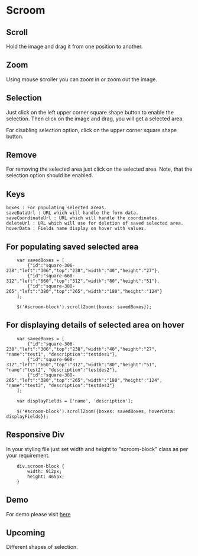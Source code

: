 # Scroom

## Scroll

Hold the image and drag it from one position to another.

## Zoom

Using mouse scroller you can zoom in or zoom out the image.

## Selection

Just click on the left upper corner square shape button to enable the selection. Then click on the image and drag, you will get a selected area.

For disabling selection option, click on the upper corner square shape button.

## Remove

For removing the selected area just click on the selected area. Note, that the selection option should be enabled.

## Keys

``` 
boxes : For populating selected areas.
saveDataUrl : URL which will handle the form data.
saveCoordinateUrl : URL which will handle the coordinates.
deleteUrl : URL which will use for deletion of saved selected area.
hoverData : Fields name display on hover with values. 
```

## For populating saved selected area

```
    var savedBoxes = [
        {"id":"square-306-238","left":"306","top":"238","width":"40","height":"27"},
        {"id":"square-660-312","left":"660","top":"312","width":"80","height":"51"},
        {"id":"square-380-265","left":"380","top":"265","width":"180","height":"124"}
    ];
    
    $('#scroom-block').scrollZoom({boxes: savedBoxes});
```

## For displaying details of selected area on hover

```
    var savedBoxes = [
        {"id":"square-306-238","left":"306","top":"238","width":"40","height":"27", "name":"test1", "description":"testdes1"},
        {"id":"square-660-312","left":"660","top":"312","width":"80","height":"51", "name":"test2", "description":"testdes2"},
        {"id":"square-380-265","left":"380","top":"265","width":"180","height":"124", "name":"test3", "description":"testdes3"}
    ];

    var displayFields = ['name', 'description'];
    
    $('#scroom-block').scrollZoom({boxes: savedBoxes, hoverData: displayFields});
```

## Responsive Div

In your styling file just set width and height to "scroom-block" class as per your requirement.

```
    div.scroom-block {
        width: 912px;
        height: 465px;
    }
```

## Demo

For demo please visit [here](https://rawgit.com/aavrug/scroom/master/demo/example.html)

## Upcoming

Different shapes of selection.
